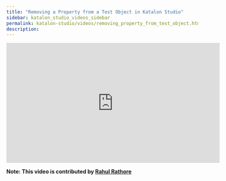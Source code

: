 ```yaml
---
title: "Removing a Property from a Test Object in Katalon Studio"
sidebar: katalon_studio_videos_sidebar
permalink: katalon-studio/videos/removing_property_from_test_object.html
description: 
---
```

<iframe width="560" height="315" src="https://www.youtube.com/embed/cgTh1MI-W4o" title="YouTube video player" frameborder="0" allow="accelerometer; autoplay; clipboard-write; encrypted-media; gyroscope; picture-in-picture" allowfullscreen></iframe>

**Note: This video is contributed by [Rahul Rathore](https://www.youtube.com/user/fluxay44)**
